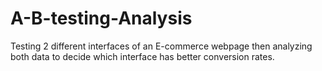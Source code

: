 # A-B-testing-Analysis
Testing 2 different interfaces of an E-commerce webpage then analyzing both data to decide which interface has better conversion rates.
